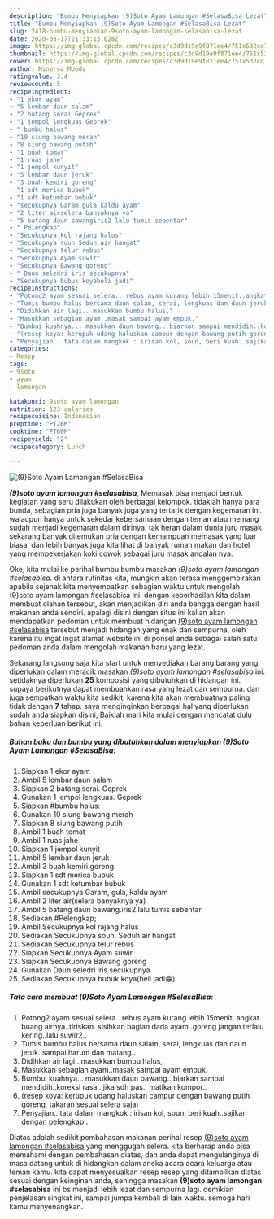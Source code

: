```yaml
---
description: "Bumbu Menyiapkan (9)Soto Ayam Lamongan #SelasaBisa Lezat"
title: "Bumbu Menyiapkan (9)Soto Ayam Lamongan #SelasaBisa Lezat"
slug: 2418-bumbu-menyiapkan-9soto-ayam-lamongan-selasabisa-lezat
date: 2020-08-17T21:33:13.028Z
image: https://img-global.cpcdn.com/recipes/c3d9d19e9f871ee4/751x532cq70/9soto-ayam-lamongan-selasabisa-foto-resep-utama.jpg
thumbnail: https://img-global.cpcdn.com/recipes/c3d9d19e9f871ee4/751x532cq70/9soto-ayam-lamongan-selasabisa-foto-resep-utama.jpg
cover: https://img-global.cpcdn.com/recipes/c3d9d19e9f871ee4/751x532cq70/9soto-ayam-lamongan-selasabisa-foto-resep-utama.jpg
author: Minerva Moody
ratingvalue: 3.4
reviewcount: 5
recipeingredient:
- "1 ekor ayam"
- "5 lembar daun salam"
- "2 batang serai Geprek"
- "1 jempol lengkuas Geprek"
- " bumbu halus"
- "10 siung bawang merah"
- "8 siung bawang putih"
- "1 buah tomat"
- "1 ruas jahe"
- "1 jempol kunyit"
- "5 lembar daun jeruk"
- "3 buah kemiri goreng"
- "1 sdt merica bubuk"
- "1 sdt ketumbar bubuk"
- "secukupnya Garam gula kaldu ayam"
- "2 liter airselera banyaknya ya"
- "5 batang daun bawangiris2 lalu tumis sebentar"
- " Pelengkap"
- "Secukupnya kol rajang halus"
- "Secukupnya soun Seduh air hangat"
- "Secukupnya telur rebus"
- "Secukupnya Ayam suwir"
- "Secukupnya Bawang goreng"
- " Daun seledri iris secukupnya"
- "Secukupnya bubuk koyabeli jadi"
recipeinstructions:
- "Potong2 ayam sesuai selera.. rebus ayam kurang lebih 15menit..angkat buang airnya..tiriskan. sisihkan bagian dada ayam..goreng jangan terlalu kering..lalu suwir2.."
- "Tumis bumbu halus bersama daun salam, serai, lengkuas dan daun jeruk..sampai harum dan matang.."
- "Didihkan air lagi.. masukkan bumbu halus,"
- "Masukkan sebagian ayam..masak sampai ayam empuk."
- "Bumbui kuahnya... masukkan daun bawang.. biarkan sampai mendidih..koreksi rasa.. jika sdh pas.. matikan kompor.."
- "(resep koya: kerupuk udang haluskan campur dengan bawang putih goreng, takaran sesuai selera saja)"
- "Penyajian.. tata dalam mangkok : irisan kol, soun, beri kuah..sajikan dengan pelengkap.."
categories:
- Resep
tags:
- 9soto
- ayam
- lamongan

katakunci: 9soto ayam lamongan 
nutrition: 123 calories
recipecuisine: Indonesian
preptime: "PT26M"
cooktime: "PT60M"
recipeyield: "2"
recipecategory: Lunch

---
```



![(9)Soto Ayam Lamongan #SelasaBisa](https://img-global.cpcdn.com/recipes/c3d9d19e9f871ee4/751x532cq70/9soto-ayam-lamongan-selasabisa-foto-resep-utama.jpg)

<b><i>(9)soto ayam lamongan #selasabisa</i></b>, Memasak bisa menjadi bentuk kegiatan yang seru dilakukan oleh berbagai kelompok. tidaklah hanya para bunda, sebagian pria juga banyak juga yang tertarik dengan kegemaran ini. walaupun hanya untuk sekedar kebersamaan dengan teman atau memang sudah menjadi kegemaran dalam dirinya. tak heran dalam dunia juru masak sekarang banyak ditemukan pria dengan kemampuan memasak yang luar biasa, dan lebih banyak juga kita lihat di banyak rumah makan dan hotel yang mempekerjakan koki cowok sebagai juru masak andalan nya.

Oke, kita mulai ke perihal bumbu bumbu masakan <i>(9)soto ayam lamongan #selasabisa</i>. di antara rutinitas kita, mungkin akan terasa menggembirakan apabila sejenak kita menyempatkan sebagian waktu untuk mengolah (9)soto ayam lamongan #selasabisa ini. dengan keberhasilan kita dalam membuat olahan tersebut, akan menjadikan diri anda bangga dengan hasil makanan anda sendiri. apalagi disini dengan situs ini kalian akan mendapatkan pedoman untuk membuat hidangan <u>(9)soto ayam lamongan #selasabisa</u> tersebut menjadi hidangan yang enak dan sempurna, oleh karena itu ingat ingat alamat website ini di ponsel anda sebagai salah satu pedoman anda dalam mengolah makanan baru yang lezat.




Sekarang langsung saja kita start untuk menyediakan barang barang yang diperlukan dalam meracik masakan <u><i>(9)soto ayam lamongan #selasabisa</i></u> ini. setidaknya diperlukan <b>25</b> komposisi yang dibutuhkan di hidangan ini. supaya berikutnya dapat membuahkan rasa yang lezat dan sempurna. dan juga sempatkan waktu kita sedikit, karena kita akan membuatnya paling tidak dengan <b>7</b> tahap. saya menginginkan berbagai hal yang diperlukan sudah anda siapkan disini, Baiklah mari kita mulai dengan mencatat dulu bahan keperluan berikut ini.

<!--inarticleads1-->

##### Bahan baku dan bumbu yang dibutuhkan dalam menyiapkan (9)Soto Ayam Lamongan #SelasaBisa:

1. Siapkan 1 ekor ayam
1. Ambil 5 lembar daun salam
1. Siapkan 2 batang serai. Geprek
1. Gunakan 1 jempol lengkuas. Geprek
1. Siapkan  #bumbu halus:
1. Gunakan 10 siung bawang merah
1. Siapkan 8 siung bawang putih
1. Ambil 1 buah tomat
1. Ambil 1 ruas jahe
1. Siapkan 1 jempol kunyit
1. Ambil 5 lembar daun jeruk
1. Ambil 3 buah kemiri goreng
1. Siapkan 1 sdt merica bubuk
1. Gunakan 1 sdt ketumbar bubuk
1. Ambil secukupnya Garam, gula, kaldu ayam
1. Ambil 2 liter air(selera banyaknya ya)
1. Ambil 5 batang daun bawang.iris2 lalu tumis sebentar
1. Sediakan  #Pelengkap;
1. Ambil Secukupnya kol rajang halus
1. Sediakan Secukupnya soun. Seduh air hangat
1. Sediakan Secukupnya telur rebus
1. Siapkan Secukupnya Ayam suwir
1. Siapkan Secukupnya Bawang goreng
1. Gunakan  Daun seledri iris secukupnya
1. Sediakan Secukupnya bubuk koya(beli jadi😁)




<!--inarticleads2-->

##### Tata cara membuat (9)Soto Ayam Lamongan #SelasaBisa:

1. Potong2 ayam sesuai selera.. rebus ayam kurang lebih 15menit..angkat buang airnya..tiriskan. sisihkan bagian dada ayam..goreng jangan terlalu kering..lalu suwir2..
1. Tumis bumbu halus bersama daun salam, serai, lengkuas dan daun jeruk..sampai harum dan matang..
1. Didihkan air lagi.. masukkan bumbu halus,
1. Masukkan sebagian ayam..masak sampai ayam empuk.
1. Bumbui kuahnya... masukkan daun bawang.. biarkan sampai mendidih..koreksi rasa.. jika sdh pas.. matikan kompor..
1. (resep koya: kerupuk udang haluskan campur dengan bawang putih goreng, takaran sesuai selera saja)
1. Penyajian.. tata dalam mangkok : irisan kol, soun, beri kuah..sajikan dengan pelengkap..




Diatas adalah sedikit pembahasan makanan perihal resep <u>(9)soto ayam lamongan #selasabisa</u> yang menggugah selera. kita berharap anda bisa memahami dengan pembahasan diatas, dan anda dapat mengulanginya di masa datang untuk di hidangkan dalam aneka acara acara keluarga atau teman kamu. kita dapat menyesuaikan resep resep yang ditampilkan diatas sesuai dengan keinginan anda, sehingga masakan <b>(9)soto ayam lamongan #selasabisa</b> ini bs menjadi lebih lezat dan sempurna lagi. demikian penjelasan singkat ini, sampai jumpa kembali di lain waktu. semoga hari kamu menyenangkan.
